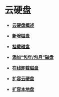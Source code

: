 # 云硬盘<a name="ZH-CN_TOPIC_0092499770"></a>

-   **[云硬盘概述](云硬盘概述.md)**  

-   **[新增磁盘](新增磁盘.md)**  

-   **[挂载磁盘](挂载磁盘.md)**  

-   **[添加“包年/包月”磁盘](添加-包年-包月-磁盘.md)**  

-   **[在线卸载磁盘](在线卸载磁盘.md)**  

-   **[扩容云硬盘](扩容云硬盘.md)**  

-   **[扩容本地盘](扩容本地盘.md)**  


